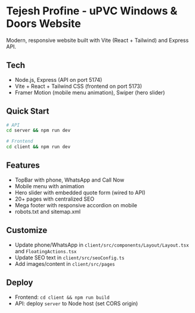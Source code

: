 # Tejesh Profine - uPVC Windows & Doors Website

Modern, responsive website built with Vite (React + Tailwind) and Express API.

## Tech
- Node.js, Express (API on port 5174)
- Vite + React + Tailwind CSS (frontend on port 5173)
- Framer Motion (mobile menu animation), Swiper (hero slider)

## Quick Start
```bash
# API
cd server && npm run dev

# Frontend
cd client && npm run dev
```

## Features
- TopBar with phone, WhatsApp and Call Now
- Mobile menu with animation
- Hero slider with embedded quote form (wired to API)
- 20+ pages with centralized SEO
- Mega footer with responsive accordion on mobile
- robots.txt and sitemap.xml

## Customize
- Update phone/WhatsApp in `client/src/components/Layout/Layout.tsx` and `FloatingActions.tsx`
- Update SEO text in `client/src/seoConfig.ts`
- Add images/content in `client/src/pages`

## Deploy
- Frontend: `cd client && npm run build`
- API: deploy `server` to Node host (set CORS origin)

